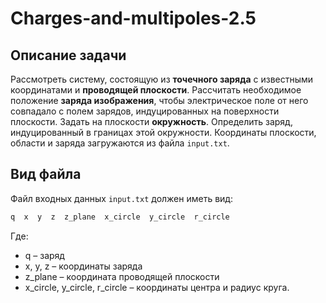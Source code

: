 # Charges-and-multipoles-2.5
## Описание задачи
Рассмотреть систему, состоящую из **точечного заряда** с известными координатами и **проводящей плоскости**. Рассчитать необходимое положение **заряда изображения**, чтобы электрическое поле от него совпадало с полем зарядов, индуцированных на поверхности плоскости. Задать на плоскости **окружность**. Определить заряд, индуцированный в границах этой окружности. Координаты плоскости, области и заряда загружаются из файла `input.txt`.
## Вид файла
Файл входных данных `input.txt` должен иметь вид:
``` txt
q  x  y  z  z_plane  x_circle  y_circle  r_circle
```
Где:
- q – заряд
- x, y, z – координаты заряда
- z_plane – координата проводящей плоскости
- x_circle, y_circle, r_circle – координаты центра и радиус круга.
